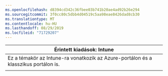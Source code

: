 ```yaml
---
ms.openlocfilehash: d8394cd342c36fbee03b741b20ae4ad92b26e294
ms.sourcegitcommit: 3f0cc80c5dbb4d04519c5aa98eae8426dad8cb30
ms.translationtype: MT
ms.contentlocale: hu-HU
ms.lasthandoff: 08/29/2019
ms.locfileid: "71729207"
---
```

|                              Érintett kiadások: Intune                               |
|-------------------------------------------------------------------------------|
| Ez a témakör az Intune-ra vonatkozik az Azure-portálon és a klasszikus portálon is. |
|                                                                               |

